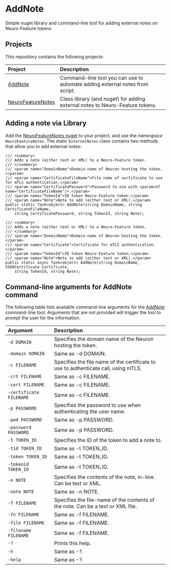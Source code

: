 AddNote
=========

Simple nuget library and command-line tool for adding external notes on Neuro-Feature tokens

Projects
----------

This repository contains the following projects:

| Project                                | Description                                                                  |
|:---------------------------------------|:-----------------------------------------------------------------------------|
| [AddNote](AddNote)                     | Command-line tool you can use to automate adding external notes from script. |
| [NeuroFeatureNotes](NeuroFeatureNotes) | Class library (and nuget) for adding external notes to Neuro-Feature tokens. |

Adding a note via Library
-----------------------------

Add the [NeuroFeatureNotes nuget](https://www.nuget.org/packages/NeuroFeatureNotes) to your project, and use the *namespace*
`NeuroFeatureNotes`. The static `ExternalNotes` class contains two methods that allow you to add external notes:

```
/// <summary>
/// Adds a note (either text or XML) to a Neuro-Feature token.
/// </summary>
/// <param name="DomainName">Domain-name of Neuron hosting the token.</param>
/// <param name="CertificateFileName">File name of certificate to use for mTLS authentication.</param>
/// <param name="CertificatePassword">Password to use with <paramref name="CertificateFileName"/>.</param>
/// <param name="TokenId">ID token Neuro-Feature token.</param>
/// <param name="Note">Note to add (either text or XML).</param>
public static Task<object> AddNote(string DomainName, string CertificateFileName, 
	string CertificatePassword, string TokenId, string Note);

/// <summary>
/// Adds a note (either text or XML) to a Neuro-Feature token.
/// </summary>
/// <param name="DomainName">Domain-name of Neuron hosting the token.</param>
/// <param name="Certificate">Certificate for mTLS authentication.</param>
/// <param name="TokenId">ID token Neuro-Feature token.</param>
/// <param name="Note">Note to add (either text or XML).</param>
public static async Task<object> AddNote(string DomainName, X509Certificate Certificate, 
	string TokenId, string Note);
```


Command-line arguments for **AddNote** command
--------------------------------------------------

The following table lists available command-line arguments for the [AddNote](AddNote) command-line tool. Arguments that are
not provided will trigger the tool to prompt the user for the information.

| Argument               | Description                                                                         |
|:-----------------------|:------------------------------------------------------------------------------------|
|`-d DOMAIN`             | Specifies the domain name of the Neuron hosting the token.                          |
|`-domain DOMAIN`        | Same as -d DOMAIN.                                                                  |
|`-c FILENAME`           | Specifies the file name of the certificate to use to authenticate call, using mTLS. |
|`-crt FILENAME`         | Same as -c FILENAME.                                                                |
|`-cert FILENAME`        | Same as -c FILENAME.                                                                |
|`-certificate FILENAME` | Same as -c FILENAME.                                                                |
|`-p PASSWORD`           | Specifies the password to use when authenticating the user name.                    |
|`-pwd PASSWORD`         | Same as -p PASSWORD.                                                                |
|`-password PASSWORD`    | Same as -p PASSWORD.                                                                |
|`-t TOKEN_ID`           | Specifies the ID of the token to add a note to.                                     |
|`-tid TOKEN_ID`         | Same as -t TOKEN_ID.                                                                |
|`-token TOKEN_ID`       | Same as -t TOKEN_ID.                                                                |
|`-tokenid TOKEN_ID`     | Same as -t TOKEN_ID.                                                                |
|`-n NOTE`               | Specifies the contents of the note, in-line. Can be text or XML.                    |
|`-note NOTE`            | Same as -n NOTE.                                                                    |
|`-f FILENAME`           | Specifies the file-name of the contents of the note. Can be a text or XML file.     |
|`-fn FILENAME`          | Same as -f FILENAME.                                                                |
|`-file FILENAME`        | Same as -f FILENAME.                                                                |
|`-filename FILENAME`    | Same as -f FILENAME.                                                                |
|`-?`                    | Prints this help.                                                                   |
|`-h`                    | Same as -?.                                                                         |
|`-help`                 | Same as -?.                                                                         |


